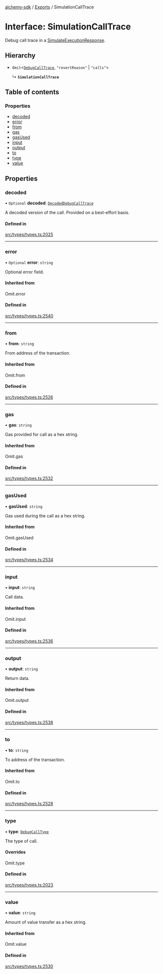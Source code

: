 [alchemy-sdk](../README.md) / [Exports](../modules.md) / SimulationCallTrace

# Interface: SimulationCallTrace

Debug call trace in a [SimulateExecutionResponse](SimulateExecutionResponse.md).

## Hierarchy

- `Omit`<[`DebugCallTrace`](DebugCallTrace.md), ``"revertReason"`` \| ``"calls"``\>

  ↳ **`SimulationCallTrace`**

## Table of contents

### Properties

- [decoded](SimulationCallTrace.md#decoded)
- [error](SimulationCallTrace.md#error)
- [from](SimulationCallTrace.md#from)
- [gas](SimulationCallTrace.md#gas)
- [gasUsed](SimulationCallTrace.md#gasused)
- [input](SimulationCallTrace.md#input)
- [output](SimulationCallTrace.md#output)
- [to](SimulationCallTrace.md#to)
- [type](SimulationCallTrace.md#type)
- [value](SimulationCallTrace.md#value)

## Properties

### decoded

• `Optional` **decoded**: [`DecodedDebugCallTrace`](DecodedDebugCallTrace.md)

A decoded version of the call. Provided on a best-effort basis.

#### Defined in

[src/types/types.ts:2025](https://github.com/alchemyplatform/alchemy-sdk-js/blob/905f87c/src/types/types.ts#L2025)

___

### error

• `Optional` **error**: `string`

Optional error field.

#### Inherited from

Omit.error

#### Defined in

[src/types/types.ts:2540](https://github.com/alchemyplatform/alchemy-sdk-js/blob/905f87c/src/types/types.ts#L2540)

___

### from

• **from**: `string`

From address of the transaction.

#### Inherited from

Omit.from

#### Defined in

[src/types/types.ts:2526](https://github.com/alchemyplatform/alchemy-sdk-js/blob/905f87c/src/types/types.ts#L2526)

___

### gas

• **gas**: `string`

Gas provided for call as a hex string.

#### Inherited from

Omit.gas

#### Defined in

[src/types/types.ts:2532](https://github.com/alchemyplatform/alchemy-sdk-js/blob/905f87c/src/types/types.ts#L2532)

___

### gasUsed

• **gasUsed**: `string`

Gas used during the call as a hex string.

#### Inherited from

Omit.gasUsed

#### Defined in

[src/types/types.ts:2534](https://github.com/alchemyplatform/alchemy-sdk-js/blob/905f87c/src/types/types.ts#L2534)

___

### input

• **input**: `string`

Call data.

#### Inherited from

Omit.input

#### Defined in

[src/types/types.ts:2536](https://github.com/alchemyplatform/alchemy-sdk-js/blob/905f87c/src/types/types.ts#L2536)

___

### output

• **output**: `string`

Return data.

#### Inherited from

Omit.output

#### Defined in

[src/types/types.ts:2538](https://github.com/alchemyplatform/alchemy-sdk-js/blob/905f87c/src/types/types.ts#L2538)

___

### to

• **to**: `string`

To address of the transaction.

#### Inherited from

Omit.to

#### Defined in

[src/types/types.ts:2528](https://github.com/alchemyplatform/alchemy-sdk-js/blob/905f87c/src/types/types.ts#L2528)

___

### type

• **type**: [`DebugCallType`](../enums/DebugCallType.md)

The type of call.

#### Overrides

Omit.type

#### Defined in

[src/types/types.ts:2023](https://github.com/alchemyplatform/alchemy-sdk-js/blob/905f87c/src/types/types.ts#L2023)

___

### value

• **value**: `string`

Amount of value transfer as a hex string.

#### Inherited from

Omit.value

#### Defined in

[src/types/types.ts:2530](https://github.com/alchemyplatform/alchemy-sdk-js/blob/905f87c/src/types/types.ts#L2530)
